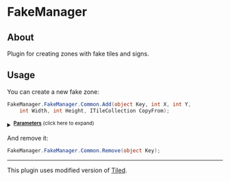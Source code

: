 # FakeManager

## About
Plugin for creating zones with fake tiles and signs.

## Usage
You can create a new fake zone:
```cs
FakeManager.FakeManager.Common.Add(object Key, int X, int Y,
	int Width, int Height, ITileCollection CopyFrom);
```
<details><summary> <sup><b><ins>Parameters</ins></b> (click here to expand)</sup> </summary>
<p>

* object **Key**
	* Unique identifier.
* [ITileCollection **CopyFrom**]
	* Tiles to copy from if specified.

</p>
</details>

And remove it:
```cs
FakeManager.FakeManager.Common.Remove(object Key);
```

***

This plugin uses modified version of [Tiled](https://github.com/thanatos-tshock/Tiled).
